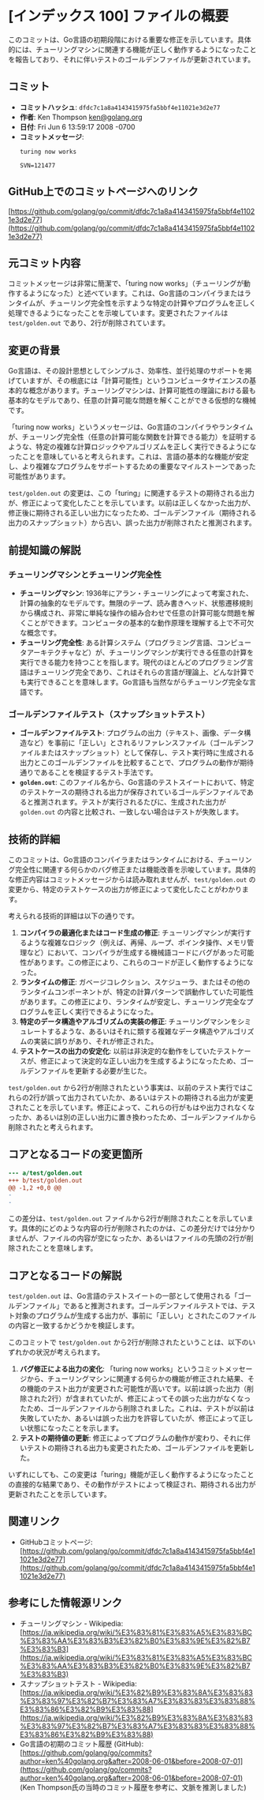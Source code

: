 # [インデックス 100] ファイルの概要

このコミットは、Go言語の初期段階における重要な修正を示しています。具体的には、チューリングマシンに関連する機能が正しく動作するようになったことを報告しており、それに伴いテストのゴールデンファイルが更新されています。

## コミット

*   **コミットハッシュ**: `dfdc7c1a8a4143415975fa5bbf4e11021e3d2e77`
*   **作者**: Ken Thompson <ken@golang.org>
*   **日付**: Fri Jun 6 13:59:17 2008 -0700
*   **コミットメッセージ**:
    ```
    turing now works

    SVN=121477
    ```

## GitHub上でのコミットページへのリンク

[https://github.com/golang/go/commit/dfdc7c1a8a4143415975fa5bbf4e11021e3d2e77](https://github.com/golang/go/commit/dfdc7c1a8a4143415975fa5bbf4e11021e3d2e77)

## 元コミット内容

コミットメッセージは非常に簡潔で、「turing now works」（チューリングが動作するようになった）と述べています。これは、Go言語のコンパイラまたはランタイムが、チューリング完全性を示すような特定の計算やプログラムを正しく処理できるようになったことを示唆しています。変更されたファイルは `test/golden.out` であり、2行が削除されています。

## 変更の背景

Go言語は、その設計思想としてシンプルさ、効率性、並行処理のサポートを掲げていますが、その根底には「計算可能性」というコンピュータサイエンスの基本的な概念があります。チューリングマシンは、計算可能性の理論における最も基本的なモデルであり、任意の計算可能な問題を解くことができる仮想的な機械です。

「turing now works」というメッセージは、Go言語のコンパイラやランタイムが、チューリング完全性（任意の計算可能な関数を計算できる能力）を証明するような、特定の複雑な計算ロジックやアルゴリズムを正しく実行できるようになったことを意味していると考えられます。これは、言語の基本的な機能が安定し、より複雑なプログラムをサポートするための重要なマイルストーンであった可能性があります。

`test/golden.out` の変更は、この「turing」に関連するテストの期待される出力が、修正によって変化したことを示しています。以前は正しくなかった出力が、修正後に期待される正しい出力になったため、ゴールデンファイル（期待される出力のスナップショット）から古い、誤った出力が削除されたと推測されます。

## 前提知識の解説

### チューリングマシンとチューリング完全性

*   **チューリングマシン**: 1936年にアラン・チューリングによって考案された、計算の抽象的なモデルです。無限のテープ、読み書きヘッド、状態遷移規則から構成され、非常に単純な操作の組み合わせで任意の計算可能な問題を解くことができます。コンピュータの基本的な動作原理を理解する上で不可欠な概念です。
*   **チューリング完全性**: ある計算システム（プログラミング言語、コンピュータアーキテクチャなど）が、チューリングマシンが実行できる任意の計算を実行できる能力を持つことを指します。現代のほとんどのプログラミング言語はチューリング完全であり、これはそれらの言語が理論上、どんな計算でも実行できることを意味します。Go言語も当然ながらチューリング完全な言語です。

### ゴールデンファイルテスト（スナップショットテスト）

*   **ゴールデンファイルテスト**: プログラムの出力（テキスト、画像、データ構造など）を事前に「正しい」とされるリファレンスファイル（ゴールデンファイルまたはスナップショット）として保存し、テスト実行時に生成される出力とこのゴールデンファイルを比較することで、プログラムの動作が期待通りであることを検証するテスト手法です。
*   **`golden.out`**: このファイル名から、Go言語のテストスイートにおいて、特定のテストケースの期待される出力が保存されているゴールデンファイルであると推測されます。テストが実行されるたびに、生成された出力が `golden.out` の内容と比較され、一致しない場合はテストが失敗します。

## 技術的詳細

このコミットは、Go言語のコンパイラまたはランタイムにおける、チューリング完全性に関連する何らかのバグ修正または機能改善を示唆しています。具体的な修正内容はコミットメッセージからは読み取れませんが、`test/golden.out` の変更から、特定のテストケースの出力が修正によって変化したことがわかります。

考えられる技術的詳細は以下の通りです。

1.  **コンパイラの最適化またはコード生成の修正**: チューリングマシンが実行するような複雑なロジック（例えば、再帰、ループ、ポインタ操作、メモリ管理など）において、コンパイラが生成する機械語コードにバグがあった可能性があります。この修正により、これらのコードが正しく動作するようになった。
2.  **ランタイムの修正**: ガベージコレクション、スケジューラ、またはその他のランタイムコンポーネントが、特定の計算パターンで誤動作していた可能性があります。この修正により、ランタイムが安定し、チューリング完全なプログラムを正しく実行できるようになった。
3.  **特定のデータ構造やアルゴリズムの実装の修正**: チューリングマシンをシミュレートするような、あるいはそれに類する複雑なデータ構造やアルゴリズムの実装に誤りがあり、それが修正された。
4.  **テストケースの出力の安定化**: 以前は非決定的な動作をしていたテストケースが、修正によって決定的な正しい出力を生成するようになったため、ゴールデンファイルを更新する必要が生じた。

`test/golden.out` から2行が削除されたという事実は、以前のテスト実行ではこれらの2行が誤って出力されていたか、あるいはテストの期待される出力が変更されたことを示しています。修正によって、これらの行がもはや出力されなくなったか、あるいは別の正しい出力に置き換わったため、ゴールデンファイルから削除されたと考えられます。

## コアとなるコードの変更箇所

```diff
--- a/test/golden.out
+++ b/test/golden.out
@@ -1,2 +0,0 @@
-
-
```

この差分は、`test/golden.out` ファイルから2行が削除されたことを示しています。具体的にどのような内容の行が削除されたのかは、この差分だけでは分かりませんが、ファイルの内容が空になったか、あるいはファイルの先頭の2行が削除されたことを意味します。

## コアとなるコードの解説

`test/golden.out` は、Go言語のテストスイートの一部として使用される「ゴールデンファイル」であると推測されます。ゴールデンファイルテストでは、テスト対象のプログラムが生成する出力が、事前に「正しい」とされたこのファイルの内容と一致するかどうかを検証します。

このコミットで `test/golden.out` から2行が削除されたということは、以下のいずれかの状況が考えられます。

1.  **バグ修正による出力の変化**: 「turing now works」というコミットメッセージから、チューリングマシンに関連する何らかの機能が修正された結果、その機能のテスト出力が変更された可能性が高いです。以前は誤った出力（削除された2行）が含まれていたが、修正によってその誤った出力がなくなったため、ゴールデンファイルから削除されました。これは、テストが以前は失敗していたか、あるいは誤った出力を許容していたが、修正によって正しい状態になったことを示します。
2.  **テストの期待値の更新**: 修正によってプログラムの動作が変わり、それに伴いテストの期待される出力も変更されたため、ゴールデンファイルを更新した。

いずれにしても、この変更は「turing」機能が正しく動作するようになったことの直接的な結果であり、その動作がテストによって検証され、期待される出力が更新されたことを示しています。

## 関連リンク

*   GitHubコミットページ: [https://github.com/golang/go/commit/dfdc7c1a8a4143415975fa5bbf4e11021e3d2e77](https://github.com/golang/go/commit/dfdc7c1a8a4143415975fa5bbf4e11021e3d2e77)

## 参考にした情報源リンク

*   チューリングマシン - Wikipedia: [https://ja.wikipedia.org/wiki/%E3%83%81%E3%83%A5%E3%83%BC%E3%83%AA%E3%83%B3%E3%82%B0%E3%83%9E%E3%82%B7%E3%83%B3](https://ja.wikipedia.org/wiki/%E3%83%81%E3%83%A5%E3%83%BC%E3%83%AA%E3%83%B3%E3%82%B0%E3%83%9E%E3%82%B7%E3%83%B3)
*   スナップショットテスト - Wikipedia: [https://ja.wikipedia.org/wiki/%E3%82%B9%E3%83%8A%E3%83%83%E3%83%97%E3%82%B7%E3%83%A7%E3%83%83%E3%83%88%E3%83%86%E3%82%B9%E3%83%88](https://ja.wikipedia.org/wiki/%E3%82%B9%E3%83%8A%E3%83%83%E3%83%97%E3%82%B7%E3%83%A7%E3%83%83%E3%83%88%E3%83%86%E3%82%B9%E3%83%88)
*   Go言語の初期のコミット履歴 (GitHub): [https://github.com/golang/go/commits?author=ken%40golang.org&after=2008-06-01&before=2008-07-01](https://github.com/golang/go/commits?author=ken%40golang.org&after=2008-06-01&before=2008-07-01) (Ken Thompson氏の当時のコミット履歴を参考に、文脈を推測しました)

